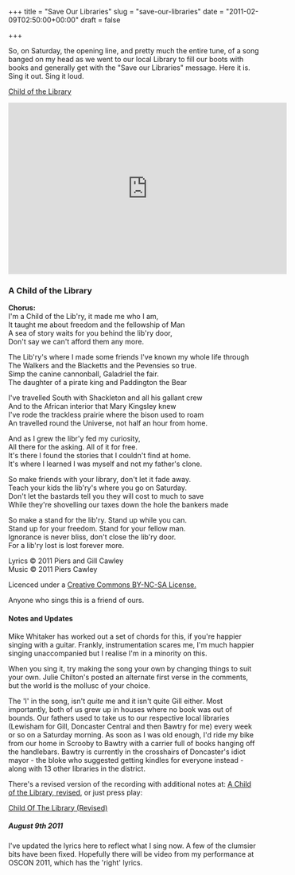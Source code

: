 +++
title = "Save Our Libraries"
slug = "save-our-libraries"
date = "2011-02-09T02:50:00+00:00"
draft = false

+++

So, on Saturday, the opening line, and pretty much the entire tune, of a song banged on my head as we went to our local Library to fill our boots with books and generally get with the "Save our Libraries" message. Here it is. Sing it out. Sing it loud.

<a class="embed" href="http://soundcloud.com/pdcawley/child-of-the-library/s-nwTNE">Child of the Library</a>

<iframe width="560" height="345" src="http://www.youtube.com/embed/MDi5JtS1H-g" frameborder="0" allowfullscreen></iframe>

### A Child of the Library

**Chorus:**  
I'm a Child of the Lib'ry, it made me who I am,  
It taught me about freedom and the fellowship of Man  
A sea of story waits for you behind the lib'ry door,  
Don't say we can't afford them any more.  

The Lib'ry's where I made some friends I've known my whole life through  
The Walkers and the Blacketts and the Pevensies so true.  
Simp the canine cannonball, Galadriel the fair.  
The daughter of a pirate king and Paddington the Bear  

I've travelled South with Shackleton and all his gallant crew  
And to the African interior that Mary Kingsley knew  
I've rode the trackless prairie where the bison used to roam  
An travelled round the Universe, not half an hour from home.  

And as I grew the libr'y fed my curiosity,  
All there for the asking. All of it for free.  
It's there I found the stories that I couldn't find at home.  
It's where I learned I was myself and not my father's clone.  

So make friends with your library, don't let it fade away.  
Teach your kids the lib'ry's where you go on Saturday.  
Don't let the bastards tell you they will cost to much to save  
While they're shovelling our taxes down the hole the bankers made  

So make a stand for the lib'ry. Stand up while you can.  
Stand up for your freedom. Stand for your fellow man.  
Ignorance is never bliss, don't close the lib'ry door.  
For a lib'ry lost is lost forever more.  

Lyrics © 2011 Piers and Gill Cawley  
Music © 2011 Piers Cawley  

Licenced under a [Creative Commons BY-NC-SA License.](http://creativecommons.org/licenses/by-nc-sa/3.0/)

Anyone who sings this is a friend of ours.

#### Notes and Updates

Mike Whitaker has worked out a set of chords for this, if you're happier singing with a guitar. Frankly, instrumentation scares me, I'm much happier singing unaccompanied but I realise I'm in a minority on this.

When you sing it, try making the song your own by changing things to suit your own. Julie Chilton's posted an alternate first verse in the comments, but the world is the mollusc of your choice.

The 'I' in the song, isn't *quite* me and it isn't quite Gill either. Most importantly, both of us grew up in houses where no book was out of bounds. Our fathers used to take us to our respective local libraries (Lewisham for Gill, Doncaster Central and then Bawtry for me) every week or so on a Saturday morning. As soon as I was old enough, I'd ride my bike from our home in Scrooby to Bawtry with a carrier full of books hanging off the handlebars. Bawtry is currently in the crosshairs of Doncaster's idiot mayor - the bloke who suggested getting kindles for everyone instead - along with 13 other libraries in the district.

There's a revised version of the recording with additional notes at: [A Child of the Library, revised](http://www.bofh.org.uk/2011/04/04/a-child-of-the-library-revised), or just press play:

<a class="embed" href="http://soundcloud.com/pdcawley/child-of-the-library-revised">Child Of The Library (Revised)</a>

##### August 9th 2011

I've updated the lyrics here to reflect what I sing now. A few of the clumsier bits have been fixed. Hopefully there will be video from my performance at OSCON 2011, which has the 'right' lyrics.
